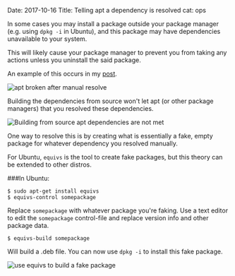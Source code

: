 Date: 2017-10-16
Title: Telling apt a dependency is resolved
cat: ops

In some cases you may install a package outside your package manager (e.g. using `dpkg -i` in Ubuntu), and this package may have dependencies unavailable to your system.

This will likely cause your package manager to prevent you from taking any actions unless you uninstall the said package.

An example of this occurs in my [post](https://yonatankoren.com/post/a1-synergy-odroid).

![apt broken after  manual resolve](/images/breaking-apt.png)

Building the dependencies from source won't let apt (or other package managers) that you resolved these dependencies.

![Building from source apt dependencies are not met](/images/fixing-apt-1.png)

One way to resolve this is by creating what is essentially a fake, empty package for whatever dependency you resolved manually.

For Ubuntu, `equivs` is the tool to create fake packages, but this theory can be extended to other distros.

###In Ubuntu:

```
$ sudo apt-get install equivs
$ equivs-control somepackage
```

Replace `somepackage` with whatever package you're faking. Use a text editor to edit the `somepackage` control-file and replace version info and other package data.

```
$ equivs-build somepackage
```

Will build a .deb file. You can now use `dpkg -i` to install this fake package.

![use equivs to build a fake package](/images/fixing-apt-2.png)
